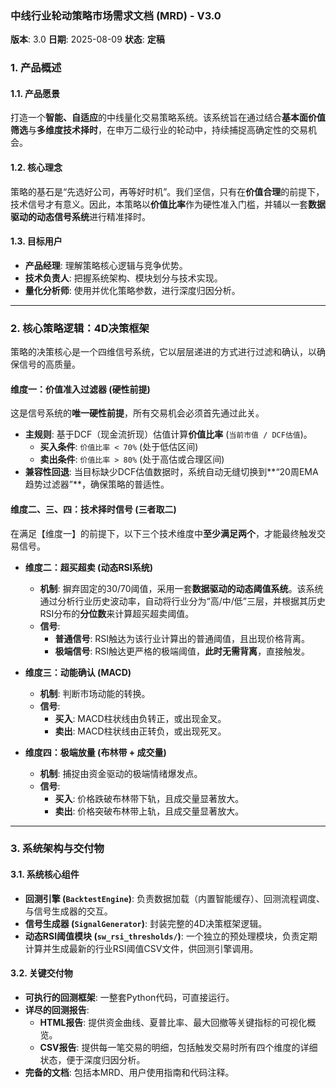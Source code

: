 ### **中线行业轮动策略市场需求文档 (MRD) - V3.0**

**版本**: 3.0
**日期**: 2025-08-09
**状态**: **定稿**

### 1. 产品概述

#### 1.1. 产品愿景
打造一个**智能、自适应**的中线量化交易策略系统。该系统旨在通过结合**基本面价值筛选**与**多维度技术择时**，在申万二级行业的轮动中，持续捕捉高确定性的交易机会。

#### 1.2. 核心理念
策略的基石是“先选好公司，再等好时机”。我们坚信，只有在**价值合理**的前提下，技术信号才有意义。因此，本策略以**价值比率**作为硬性准入门槛，并辅以一套**数据驱动的动态信号系统**进行精准择时。

#### 1.3. 目标用户
- **产品经理**: 理解策略核心逻辑与竞争优势。
- **技术负责人**: 把握系统架构、模块划分与技术实现。
- **量化分析师**: 使用并优化策略参数，进行深度归因分析。

---

### 2. 核心策略逻辑：4D决策框架

策略的决策核心是一个四维信号系统，它以层层递进的方式进行过滤和确认，以确保信号的高质量。

#### **维度一：价值准入过滤器 (硬性前提)**
这是信号系统的**唯一硬性前提**，所有交易机会必须首先通过此关。

- **主规则**: 基于DCF（现金流折现）估值计算**价值比率** (`当前市值 / DCF估值`)。
  - **买入条件**: `价值比率 < 70%` (处于低估区间)
  - **卖出条件**: `价值比率 > 80%` (处于高估或合理区间)
- **兼容性回退**: 当目标缺少DCF估值数据时，系统自动无缝切换到**“20周EMA趋势过滤器”**，确保策略的普适性。

#### **维度二、三、四：技术择时信号 (三者取二)**
在满足【维度一】的前提下，以下三个技术维度中**至少满足两个**，才能最终触发交易信号。

- **维度二：超买超卖 (动态RSI系统)**
  - **机制**: 摒弃固定的30/70阈值，采用一套**数据驱动的动态阈值系统**。该系统通过分析行业历史波动率，自动将行业分为“高/中/低”三层，并根据其历史RSI分布的**分位数**来计算超买超卖阈值。
  - **信号**:
    - **普通信号**: RSI触达为该行业计算出的普通阈值，且出现价格背离。
    - **极端信号**: RSI触达更严格的极端阈值，**此时无需背离**，直接触发。

- **维度三：动能确认 (MACD)**
  - **机制**: 判断市场动能的转换。
  - **信号**:
    - **买入**: MACD柱状线由负转正，或出现金叉。
    - **卖出**: MACD柱状线由正转负，或出现死叉。

- **维度四：极端放量 (布林带 + 成交量)**
  - **机制**: 捕捉由资金驱动的极端情绪爆发点。
  - **信号**:
    - **买入**: 价格跌破布林带下轨，且成交量显著放大。
    - **卖出**: 价格突破布林带上轨，且成交量显著放大。

---

### 3. 系统架构与交付物

#### 3.1. 系统核心组件
- **回测引擎 (`BacktestEngine`)**: 负责数据加载（内置智能缓存）、回测流程调度、与信号生成器的交互。
- **信号生成器 (`SignalGenerator`)**: 封装完整的4D决策框架逻辑。
- **动态RSI阈值模块 (`sw_rsi_thresholds/`)**: 一个独立的预处理模块，负责定期计算并生成最新的行业RSI阈值CSV文件，供回测引擎调用。

#### 3.2. 关键交付物
- **可执行的回测框架**: 一整套Python代码，可直接运行。
- **详尽的回测报告**:
  - **HTML报告**: 提供资金曲线、夏普比率、最大回撤等关键指标的可视化概览。
  - **CSV报告**: 提供每一笔交易的明细，包括触发交易时所有四个维度的详细状态，便于深度归因分析。
- **完备的文档**: 包括本MRD、用户使用指南和代码注释。
